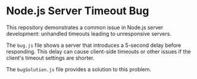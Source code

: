 # Node.js Server Timeout Bug

This repository demonstrates a common issue in Node.js server development:  unhandled timeouts leading to unresponsive servers.

The `bug.js` file shows a server that introduces a 5-second delay before responding. This delay can cause client-side timeouts or other issues if the client's timeout settings are shorter.

The `bugSolution.js` file provides a solution to this problem.